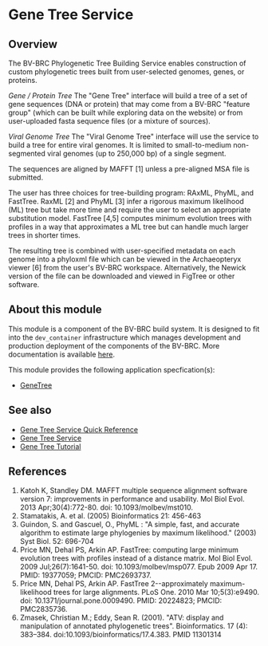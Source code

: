 # Gene Tree Service

## Overview

The BV-BRC Phylogenetic Tree Building Service enables construction of custom phylogenetic trees built from user-selected genomes, genes, or proteins. 

*Gene / Protein Tree*
The "Gene Tree" interface will build a tree of a set of gene sequences (DNA or protein) that may come from a BV-BRC "feature group" (which can be built while exploring data on the website) or from user-uploaded fasta sequence files (or a mixture of sources). 

*Viral Genome Tree*
The "Viral Genome Tree" interface will use the service to build a tree for entire viral genomes. 
It is limited to small-to-medium non-segmented viral genomes (up to 250,000 bp) of a single segment.

The sequences are aligned by MAFFT [1] unless a pre-aligned MSA file is submitted. 

The user has three choices for tree-building program: RAxML, PhyML, and FastTree.
RaxML [2] and PhyML [3] infer a rigorous maximum likelihood (ML) tree but take more time and require the user to select an appropriate substitution model. 
FastTree [4,5] computes minimum evolution trees with profiles in a way that approximates a ML tree but can handle much larger trees in shorter times.

The resulting tree is combined with user-specified metadata on each genome into a phyloxml file which can be viewed in the Archaeopteryx viewer [6] from the user's BV-BRC workspace.
Alternatively, the Newick version of the file can be downloaded and viewed in FigTree or other software.


## About this module

This module is a component of the BV-BRC build system. It is designed to fit into the
`dev_container` infrastructure which manages development and production deployment of
the components of the BV-BRC. More documentation is available [here](https://github.com/BV-BRC/dev_container/tree/master/README.md).

This module provides the following application specfication(s):
* [GeneTree](app_specs/GeneTree.md)


## See also

* [Gene Tree Service Quick Reference](https://www.bv-brc.org/docs/quick_references/services/genetree.html)
* [Gene Tree Service](https://www.bv-brc.org/docs/https://bv-brc.org/app/GeneTree.html)
* [Gene Tree Tutorial](https://www.bv-brc.org/docs//tutorial/genetree/genetree.html)



## References

1.  Katoh K, Standley DM. MAFFT multiple sequence alignment software version 7: improvements in performance and usability. Mol Biol Evol. 2013 Apr;30(4):772-80. doi: 10.1093/molbev/mst010.
2.	Stamatakis, A. et al. (2005) Bioinformatics 21: 456-463
3.	Guindon, S. and Gascuel, O., PhyML : "A simple, fast, and accurate algorithm to estimate large phylogenies by maximum likelihood." (2003) Syst Biol. 52: 696-704  
4.	Price MN, Dehal PS, Arkin AP. FastTree: computing large minimum evolution trees with profiles instead of a distance matrix. Mol Biol Evol. 2009 Jul;26(7):1641-50. doi: 10.1093/molbev/msp077. Epub 2009 Apr 17. PMID: 19377059; PMCID: PMC2693737. 
5.	Price MN, Dehal PS, Arkin AP. FastTree 2--approximately maximum-likelihood trees for large alignments. PLoS One. 2010 Mar 10;5(3):e9490. doi: 10.1371/journal.pone.0009490. PMID: 20224823; PMCID: PMC2835736.
6. Zmasek, Christian M.; Eddy, Sean R. (2001). "ATV: display and manipulation of annotated phylogenetic trees". Bioinformatics. 17 (4): 383–384. doi:10.1093/bioinformatics/17.4.383. PMID 11301314
